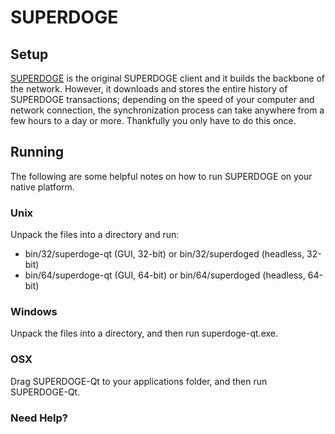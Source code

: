 SUPERDOGE
=====================

Setup
---------------------
[SUPERDOGE](http://superdoge.net/wallet) is the original SUPERDOGE client and it builds the backbone of the network. However, it downloads and stores the entire history of SUPERDOGE transactions; depending on the speed of your computer and network connection, the synchronization process can take anywhere from a few hours to a day or more. Thankfully you only have to do this once.

Running
---------------------
The following are some helpful notes on how to run SUPERDOGE on your native platform.

### Unix

Unpack the files into a directory and run:

- bin/32/superdoge-qt (GUI, 32-bit) or bin/32/superdoged (headless, 32-bit)
- bin/64/superdoge-qt (GUI, 64-bit) or bin/64/superdoged (headless, 64-bit)

### Windows

Unpack the files into a directory, and then run superdoge-qt.exe.

### OSX

Drag SUPERDOGE-Qt to your applications folder, and then run SUPERDOGE-Qt.

### Need Help?

* Ask for help on [BitcoinTalk](https://bitcointalk.org/index.php?topic=1262920.0).
* Join our Discord server [Discord Server](https://discord.gg/S9adMgS)

Building
---------------------
The following are developer notes on how to build SUPERDOGE on your native platform. They are not complete guides, but include notes on the necessary libraries, compile flags, etc.

- [OSX Build Notes](build-osx.md)
- [Unix Build Notes](build-unix.md)
- [Gitian Building Guide](gitian-building.md)
- [Windows Build Notes] (build-windows.md)

Development
---------------------
The SUPERDOGE repo's [root README](https://github.com/superdoge-project/superdoge/blob/master/README.md) contains relevant information on the development process and automated testing.

- [Developer Notes](developer-notes.md)
- [Multiwallet Qt Development](multiwallet-qt.md)
- [Release Notes](release-notes.md)
- [Release Process](release-process.md)
- [Unit Tests](unit-tests.md)
- [Unauthenticated REST Interface](REST-interface.md)
- [Dnsseed Policy](dnsseed-policy.md)


### Resources

* Discuss on the [BitcoinTalk](https://bitcointalk.org/index.php?topic=1262920.0).

### Miscellaneous
- [Assets Attribution](assets-attribution.md)
- [Files](files.md)
- [Tor Support](tor.md)
- [Init Scripts (systemd/upstart/openrc)](init.md)

License
---------------------
Distributed under the [MIT/X11 software license](http://www.opensource.org/licenses/mit-license.php).
This product includes software developed by the OpenSSL Project for use in the [OpenSSL Toolkit](https://www.openssl.org/). This product includes
cryptographic software written by Eric Young ([eay@cryptsoft.com](mailto:eay@cryptsoft.com)), and UPnP software written by Thomas Bernard.

